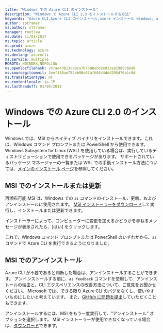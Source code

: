 ```yaml
---
title: "Windows での Azure CLI のインストール"
description: "Windows で Azure CLI 2.0 をインストールする方法"
keywords: "Azure CLI,Azure CLI のインストール,azure インストール windows, azure cli windows, azure windows"
author: sptramer
ms.author: sttramer
manager: routlaw
ms.date: 11/01/2017
ms.topic: article
ms.prod: azure
ms.technology: azure
ms.devlang: azurecli
ms.service: multiple
ROBOTS: NOINDEX,NOFOLLOW
ms.openlocfilehash: 247ae43813ca9ca7b7b98ebd8e933e02989c6649
ms.sourcegitcommit: 3eef136ae752eb90c67af604d4ddd298d70b1c9d
ms.translationtype: HT
ms.contentlocale: ja-JP
ms.lasthandoff: 01/06/2018
---
```

# <a name="install-azure-cli-20-on-windows"></a>Windows での Azure CLI 2.0 のインストール

Windows では、MSI からネイティブ バイナリをインストールできます。これは、Windows コマンド プロンプトまたは PowerShell から使用できます。 Windows Subsystem for Linux (WSL) を使用している場合は、実行しているディストリビューションで使用できるパッケージがあります。 サポートされているパッケージ マネージャーの一覧または WSL での手動インストール方法については、[メインのインストール ページ](install-azure-cli.md)を参照してください。

## <a name="install-or-update-with-msi"></a>MSI でのインストールまたは更新

再頒布可能 MSI は、Windows での `az` コマンドのインストール、更新、およびアンインストールに使用されます。 [MSI インストーラーをダウンロード](https://aka.ms/InstallAzureCliWindows)して実行し、インストールまたは更新できます。

インストーラーによって、コンピューターに変更を加えるかどうかを尋ねるメッセージが表示されたら、[はい] をクリックします。

これで、Windows コマンド プロンプトまたは PowerShell のいずれかから、`az` コマンドで Azure CLI を実行できるようになりました。

## <a name="uninstall-with-msi"></a>MSI でのアンインストール

Azure CLI が不要であると判断した場合は、アンインストールすることができます。 アンインストールする前に、`az feedback` コマンドを使用して、アンインストールの理由と、CLI エクスペリエンスの改善方法について、ご意見をお聞かせください。 Microsoft では、できる限り Azure CLI のバグをなくし、使いやすいものにしたいと考えています。 また、[GitHub に問題を提出](https://github.com/Azure/azure-cli/issues)していただくこともできます。

アンインストールするには、MSI をもう一度実行して、"アンインストール" オプションを選択します。 MSI インストーラーが使用できなくなっている場合は、[ダウンロード](https://aka.ms/InstallAzureCliWindows)できます。
